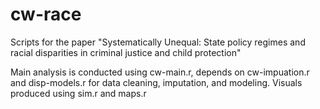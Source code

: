 # cw-race
Scripts for the paper "Systematically Unequal: State policy regimes and racial disparities in criminal justice and child protection"

Main analysis is conducted using cw-main.r, depends on cw-impuation.r and disp-models.r for data cleaning, imputation, and modeling. Visuals produced using sim.r and maps.r
